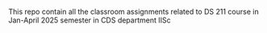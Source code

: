 This repo contain all the classroom assignments related to DS 211 course in Jan-April 2025 semester in CDS department IISc
